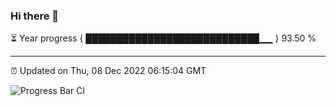 ### Hi there 👋

⏳ Year progress { ████████████████████████████▁▁ } 93.50 %

---

⏰ Updated on Thu, 08 Dec 2022 06:15:04 GMT

![Progress Bar CI](https://github.com/liununu/liununu/workflows/Progress%20Bar%20CI/badge.svg)
